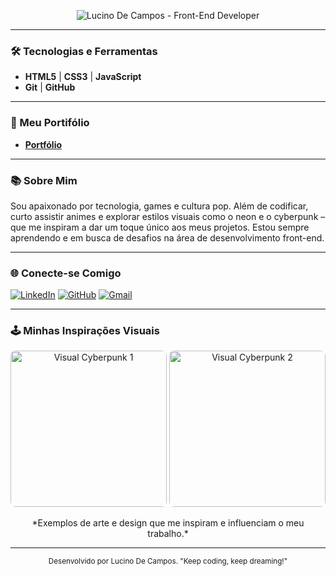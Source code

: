<!--
**Alucinado-dev/Alucinado-dev** is a ✨ _special_ ✨ repository because its `README.md` (this file) appears on your GitHub profile.

Here are some ideas to get you started:

- 🔭 I’m currently working on ...
- 🌱 I’m currently learning ...
- 👯 I’m looking to collaborate on ...
- 🤔 I’m looking for help with ...
- 💬 Ask me about ...
- 📫 How to reach me: ...
- 😄 Pronouns: ...
- ⚡ Fun fact: ...
-->

<!-- Cabeçalho com estilo neon/cyberpunk usando o Capsule Render -->
<p align="center">
  <img src="https://capsule-render.vercel.app/api?type=speech&height=200&color=&color=0&text=ALUCINADO&textBg=false&section=header&fontColor=ff1493&animation=twinkling&stroke=ff1493&desc=Front-End%20Developer%20|%20HTML%20|%20CSS%20|%20JavaScript%20|%20Git&descAlignY=70&descSize=20&fontAlignY=30&strokeWidth=2" alt="Lucino De Campos - Front-End Developer" />
</p>


---

<!-- Seção de Tecnologias, com badges customizadas -->
### 🛠️ Tecnologias e Ferramentas
- **HTML5** | **CSS3** | **JavaScript**
- **Git** | **GitHub**

---

<!-- Seção de Projetos em Destaque -->
### 🚀 Meu Portifólio
- [**Portfólio**](https://alucinado-dev.vercel.app)
---

<!-- Seção sobre você -->
### 📚 Sobre Mim
Sou apaixonado por tecnologia, games e cultura pop. Além de codificar, curto assistir animes e explorar estilos visuais como o neon e o cyberpunk – que me inspiram a dar um toque único aos meus projetos. Estou sempre aprendendo e em busca de desafios na área de desenvolvimento front-end.

---

<!-- Seção com links de contato e redes sociais -->
### 🌐 Conecte-se Comigo
[![LinkedIn](https://img.shields.io/badge/LinkedIn-LucinoDeCampos-blue?logo=linkedin)](https://www.linkedin.com/in/lucino-de-campos/)
[![GitHub](https://img.shields.io/badge/GitHub-ALucin4do-black?logo=github)](https://github.com/ALucin4do)
[![Gmail](https://img.shields.io/badge/Email-lucinogabriel1510@gmail.com-red?logo=gmail)](mailto:lucinogabriel1510@gmail.com)

---

<!-- Seção extra para referências visuais inspiradoras -->
### 🕹️ Minhas Inspirações Visuais
<div align="center">
  <img src="https://i.imgur.com/seuExemplo1.png" alt="Visual Cyberpunk 1" width="250px" style="border-radius: 8px;">
  <img src="https://i.imgur.com/seuExemplo2.png" alt="Visual Cyberpunk 2" width="250px" style="border-radius: 8px;">
</div>
<p align="center">
  *Exemplos de arte e design que me inspiram e influenciam o meu trabalho.*
</p>

---

<!-- Rodapé personalizado -->
<div align="center">
  <sub>Desenvolvido por Lucino De Campos. "Keep coding, keep dreaming!"</sub>
</div>
